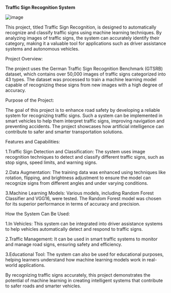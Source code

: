 **Traffic Sign Recognition System**


![image](https://github.com/user-attachments/assets/e7707c5d-0ec7-4238-a8f2-b1eeacbff516)


This project, titled Traffic Sign Recognition, is designed to automatically recognize and classify traffic signs using machine learning techniques. By analyzing images of traffic signs, the system can accurately identify their category, making it a valuable tool for applications such as driver assistance systems and autonomous vehicles.

Project Overview:

The project uses the German Traffic Sign Recognition Benchmark (GTSRB) dataset, which contains over 50,000 images of traffic signs categorized into 43 types. The dataset was processed to train a machine learning model capable of recognizing these signs from new images with a high degree of accuracy.

Purpose of the Project:

The goal of this project is to enhance road safety by developing a reliable system for recognizing traffic signs. Such a system can be implemented in smart vehicles to help them interpret traffic signs, improving navigation and preventing accidents. The project showcases how artificial intelligence can contribute to safer and smarter transportation solutions.

Features and Capabilities:

1.Traffic Sign Detection and Classification: The system uses image recognition techniques to detect and classify different traffic signs, such as stop signs, speed limits, and warning signs.

2.Data Augmentation: The training data was enhanced using techniques like rotation, flipping, and brightness adjustment to ensure the model can recognize signs from different angles and under varying conditions.

3.Machine Learning Models: Various models, including Random Forest Classifier and VGG16, were tested. The Random Forest model was chosen for its superior performance in terms of accuracy and precision.

How the System Can Be Used:

1.In Vehicles: This system can be integrated into driver assistance systems to help vehicles automatically detect and respond to traffic signs.

2.Traffic Management: It can be used in smart traffic systems to monitor and manage road signs, ensuring safety and efficiency.

3.Educational Tool: The system can also be used for educational purposes, helping learners understand how machine learning models work in real-world applications.

By recognizing traffic signs accurately, this project demonstrates the potential of machine learning in creating intelligent systems that contribute to safer roads and smarter vehicles.
